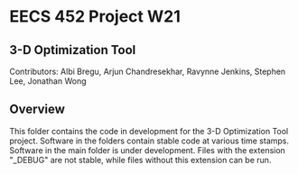 # EECS 452 Project W21
## 3-D Optimization Tool
Contributors: Albi Bregu, Arjun Chandresekhar, Ravynne Jenkins, Stephen Lee, Jonathan Wong

## Overview
This folder contains the code in development for the 3-D Optimization Tool project. Software in the folders contain stable code at various time stamps. Software in the main folder is under development. Files with the extension "_DEBUG" are not stable, while files without this extension can be run. 